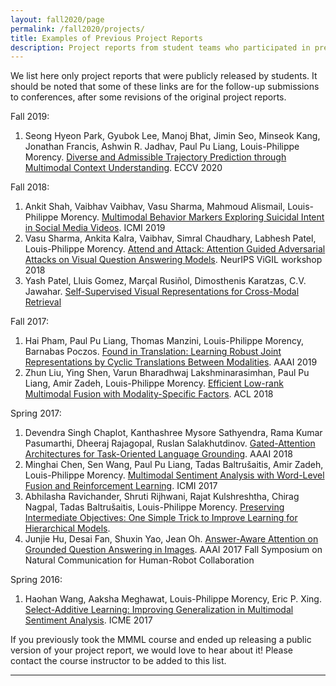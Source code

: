 ```yaml
---
layout: fall2020/page
permalink: /fall2020/projects/
title: Examples of Previous Project Reports
description: Project reports from student teams who participated in previous editions of the MMML course
---
```


We list here only project reports that were publicly released by students. It should be noted that some of these links are for the follow-up submissions to conferences, after some revisions of the original project reports.

Fall 2019:
1. Seong Hyeon Park, Gyubok Lee, Manoj Bhat, Jimin Seo, Minseok Kang, Jonathan Francis, Ashwin R. Jadhav, Paul Pu Liang, Louis-Philippe Morency. [Diverse and Admissible Trajectory Prediction through Multimodal Context Understanding](https://arxiv.org/abs/2003.03212). ECCV 2020

Fall 2018:
1. Ankit Shah, Vaibhav Vaibhav, Vasu Sharma, Mahmoud Alismail, Louis-Philippe Morency. [Multimodal Behavior Markers
Exploring Suicidal Intent in Social Media Videos](https://dl.acm.org/doi/10.1145/3340555.3353718). ICMI 2019
2. Vasu Sharma, Ankita Kalra, Vaibhav, Simral Chaudhary, Labhesh Patel, Louis-Philippe Morency. [Attend and Attack: Attention Guided Adversarial Attacks on Visual Question Answering Models](https://nips2018vigil.github.io/static/papers/accepted/33.pdf). NeurIPS ViGIL workshop 2018
3. Yash Patel, Lluis Gomez, Marçal Rusiñol, Dimosthenis Karatzas, C.V. Jawahar. [Self-Supervised Visual Representations for Cross-Modal Retrieval](https://arxiv.org/abs/1902.00378)

Fall 2017:
1. Hai Pham, Paul Pu Liang, Thomas Manzini, Louis-Philippe Morency, Barnabas Poczos. [Found in Translation: Learning Robust Joint Representations by Cyclic Translations Between Modalities](https://arxiv.org/abs/1812.07809). AAAI 2019
2. Zhun Liu, Ying Shen, Varun Bharadhwaj Lakshminarasimhan, Paul Pu Liang, Amir Zadeh, Louis-Philippe Morency. [Efficient Low-rank Multimodal Fusion with Modality-Specific Factors](https://arxiv.org/abs/1806.00064). ACL 2018

Spring 2017:
1. Devendra Singh Chaplot, Kanthashree Mysore Sathyendra, Rama Kumar Pasumarthi, Dheeraj Rajagopal, Ruslan Salakhutdinov. [Gated-Attention Architectures for Task-Oriented Language Grounding](https://arxiv.org/abs/1706.07230). AAAI 2018
2. Minghai Chen, Sen Wang, Paul Pu Liang, Tadas Baltrušaitis, Amir Zadeh, Louis-Philippe Morency. [Multimodal Sentiment Analysis with Word-Level Fusion and Reinforcement Learning](https://arxiv.org/abs/1802.00924). ICMI 2017
3. Abhilasha Ravichander, Shruti Rijhwani, Rajat Kulshreshtha, Chirag Nagpal, Tadas Baltrušaitis, Louis-Philippe Morency. [Preserving Intermediate Objectives: One Simple Trick to Improve Learning for Hierarchical Models](https://arxiv.org/abs/1706.07867). 
4. Junjie Hu, Desai Fan, Shuxin Yao, Jean Oh. [Answer-Aware Attention on Grounded Question Answering in Images](https://www.ttic.edu/nchrc/papers/27.pdf). AAAI 2017 Fall Symposium on Natural Communication for Human-Robot Collaboration

Spring 2016:
1. Haohan Wang, Aaksha Meghawat, Louis-Philippe Morency, Eric P. Xing. [Select-Additive Learning: Improving Generalization in Multimodal Sentiment Analysis](https://arxiv.org/abs/1609.05244). ICME 2017

If you previously took the MMML course and ended up releasing a public version of your project report, we would love to hear about it! Please contact the course instructor to be added to this list.

***
